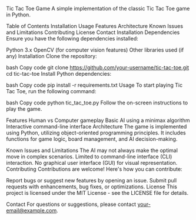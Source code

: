 Tic Tac Toe Game
A simple implementation of the classic Tic Tac Toe game in Python.

Table of Contents
Installation
Usage
Features
Architecture
Known Issues and Limitations
Contributing
License
Contact
Installation
Dependencies
Ensure you have the following dependencies installed:

Python 3.x
OpenCV (for computer vision features)
Other libraries used (if any)
Installation
Clone the repository:

bash
Copy code
git clone https://github.com/your-username/tic-tac-toe.git
cd tic-tac-toe
Install Python dependencies:

bash
Copy code
pip install -r requirements.txt
Usage
To start playing Tic Tac Toe, run the following command:

bash
Copy code
python tic_tac_toe.py
Follow the on-screen instructions to play the game.

Features
Human vs Computer gameplay
Basic AI using a minimax algorithm
Interactive command-line interface
Architecture
The game is implemented using Python, utilizing object-oriented programming principles. It includes functions for game logic, board management, and AI decision-making.

Known Issues and Limitations
The AI may not always make the optimal move in complex scenarios.
Limited to command-line interface (CLI) interaction.
No graphical user interface (GUI) for visual representation.
Contributing
Contributions are welcome! Here's how you can contribute:

Report bugs or suggest new features by opening an issue.
Submit pull requests with enhancements, bug fixes, or optimizations.
License
This project is licensed under the MIT License - see the LICENSE file for details.

Contact
For questions or suggestions, please contact your-email@example.com.

